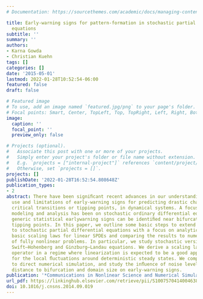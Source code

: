 ```yaml
---
# Documentation: https://sourcethemes.com/academic/docs/managing-content/

title: Early-warning signs for pattern-formation in stochastic partial differential
  equations
subtitle: ''
summary: ''
authors:
- Karna Gowda
- Christian Kuehn
tags: []
categories: []
date: '2015-05-01'
lastmod: 2022-01-28T10:52:54-06:00
featured: false
draft: false

# Featured image
# To use, add an image named `featured.jpg/png` to your page's folder.
# Focal points: Smart, Center, TopLeft, Top, TopRight, Left, Right, BottomLeft, Bottom, BottomRight.
image:
  caption: ''
  focal_point: ''
  preview_only: false

# Projects (optional).
#   Associate this post with one or more of your projects.
#   Simply enter your project's folder or file name without extension.
#   E.g. `projects = ["internal-project"]` references `content/project/deep-learning/index.md`.
#   Otherwise, set `projects = []`.
projects: []
publishDate: '2022-01-28T16:52:54.808648Z'
publication_types:
- 2
abstract: There have been signiﬁcant recent advances in our understanding of the potential
  use and limitations of early-warning signs for predicting drastic changes, so called
  critical transitions or tipping points, in dynamical systems. A focus of mathematical
  modeling and analysis has been on stochastic ordinary differential equations, where
  generic statistical earlywarning signs can be identiﬁed near bifurcation-induced
  tipping points. In this paper, we outline some basic steps to extend this theory
  to stochastic partial differential equations with a focus on analytically characterizing
  basic scaling laws for linear SPDEs and comparing the results to numerical simulations
  of fully nonlinear problems. In particular, we study stochastic versions of the
  Swift–Hohenberg and Ginzburg–Landau equations. We derive a scaling law of the covariance
  operator in a regime where linearization is expected to be a good approximation
  for the local ﬂuctuations around deterministic steady states. We compare these results
  to direct numerical simulation, and study the inﬂuence of noise level, noise color,
  distance to bifurcation and domain size on early-warning signs.
publication: '*Communications in Nonlinear Science and Numerical Simulation*'
url_pdf: https://linkinghub.elsevier.com/retrieve/pii/S1007570414004638
doi: 10.1016/j.cnsns.2014.09.019
---
```

